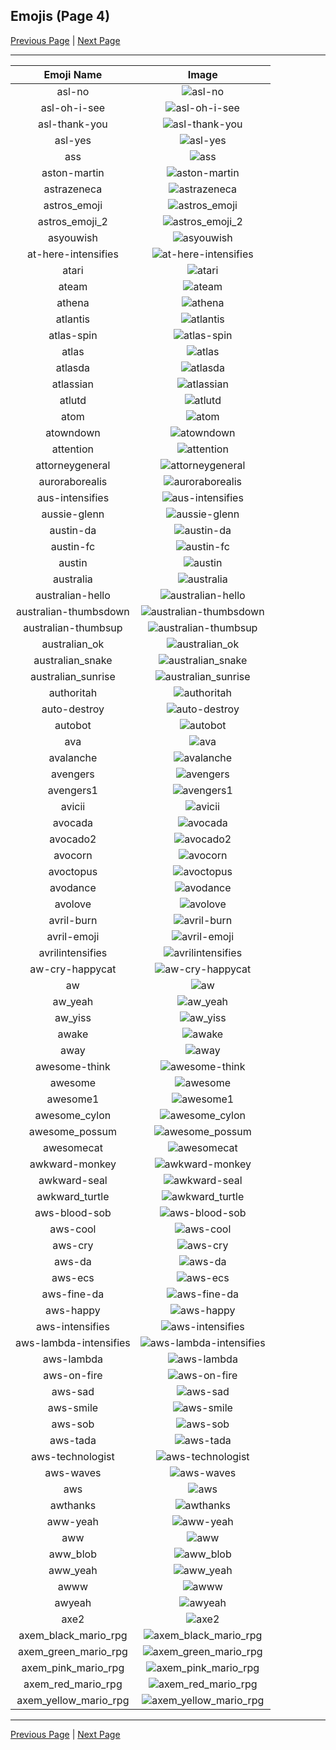
  ## Emojis (Page 4)

  [Previous Page](/docs/hashicorp/page-a-0003.md)
   | [Next Page](/docs/hashicorp/page-a-0005.md)

  <hr />

  |Emoji Name|Image|
  | :-: | :-: |
  |asl-no| ![asl-no](/emojis/hashicorp/asl-no.gif)|
  |asl-oh-i-see| ![asl-oh-i-see](/emojis/hashicorp/asl-oh-i-see.gif)|
  |asl-thank-you| ![asl-thank-you](/emojis/hashicorp/asl-thank-you.gif)|
  |asl-yes| ![asl-yes](/emojis/hashicorp/asl-yes.gif)|
  |ass| ![ass](/emojis/hashicorp/ass.png)|
  |aston-martin| ![aston-martin](/emojis/hashicorp/aston-martin.jpg)|
  |astrazeneca| ![astrazeneca](/emojis/hashicorp/astrazeneca.png)|
  |astros_emoji| ![astros_emoji](/emojis/hashicorp/astros_emoji.png)|
  |astros_emoji_2| ![astros_emoji_2](/emojis/hashicorp/astros_emoji_2.png)|
  |asyouwish| ![asyouwish](/emojis/hashicorp/asyouwish.jpg)|
  |at-here-intensifies| ![at-here-intensifies](/emojis/hashicorp/at-here-intensifies.gif)|
  |atari| ![atari](/emojis/hashicorp/atari.png)|
  |ateam| ![ateam](/emojis/hashicorp/ateam.jpg)|
  |athena| ![athena](/emojis/hashicorp/athena.png)|
  |atlantis| ![atlantis](/emojis/hashicorp/atlantis.png)|
  |atlas-spin| ![atlas-spin](/emojis/hashicorp/atlas-spin.gif)|
  |atlas| ![atlas](/emojis/hashicorp/atlas.png)|
  |atlasda| ![atlasda](/emojis/hashicorp/atlasda.png)|
  |atlassian| ![atlassian](/emojis/hashicorp/atlassian.png)|
  |atlutd| ![atlutd](/emojis/hashicorp/atlutd.jpg)|
  |atom| ![atom](/emojis/hashicorp/atom.png)|
  |atowndown| ![atowndown](/emojis/hashicorp/atowndown.gif)|
  |attention| ![attention](/emojis/hashicorp/attention.png)|
  |attorneygeneral| ![attorneygeneral](/emojis/hashicorp/attorneygeneral.jpg)|
  |auroraborealis| ![auroraborealis](/emojis/hashicorp/auroraborealis.jpg)|
  |aus-intensifies| ![aus-intensifies](/emojis/hashicorp/aus-intensifies.gif)|
  |aussie-glenn| ![aussie-glenn](/emojis/hashicorp/aussie-glenn.png)|
  |austin-da| ![austin-da](/emojis/hashicorp/austin-da.png)|
  |austin-fc| ![austin-fc](/emojis/hashicorp/austin-fc.png)|
  |austin| ![austin](/emojis/hashicorp/austin.jpg)|
  |australia| ![australia](/emojis/hashicorp/australia.gif)|
  |australian-hello| ![australian-hello](/emojis/hashicorp/australian-hello.png)|
  |australian-thumbsdown| ![australian-thumbsdown](/emojis/hashicorp/australian-thumbsdown.png)|
  |australian-thumbsup| ![australian-thumbsup](/emojis/hashicorp/australian-thumbsup.png)|
  |australian_ok| ![australian_ok](/emojis/hashicorp/australian_ok.png)|
  |australian_snake| ![australian_snake](/emojis/hashicorp/australian_snake.png)|
  |australian_sunrise| ![australian_sunrise](/emojis/hashicorp/australian_sunrise.png)|
  |authoritah| ![authoritah](/emojis/hashicorp/authoritah.jpg)|
  |auto-destroy| ![auto-destroy](/emojis/hashicorp/auto-destroy.png)|
  |autobot| ![autobot](/emojis/hashicorp/autobot.png)|
  |ava| ![ava](/emojis/hashicorp/ava.jpg)|
  |avalanche| ![avalanche](/emojis/hashicorp/avalanche.png)|
  |avengers| ![avengers](/emojis/hashicorp/avengers.jpg)|
  |avengers1| ![avengers1](/emojis/hashicorp/avengers1.gif)|
  |avicii| ![avicii](/emojis/hashicorp/avicii.png)|
  |avocada| ![avocada](/emojis/hashicorp/avocada.png)|
  |avocado2| ![avocado2](/emojis/hashicorp/avocado2.png)|
  |avocorn| ![avocorn](/emojis/hashicorp/avocorn.png)|
  |avoctopus| ![avoctopus](/emojis/hashicorp/avoctopus.png)|
  |avodance| ![avodance](/emojis/hashicorp/avodance.gif)|
  |avolove| ![avolove](/emojis/hashicorp/avolove.png)|
  |avril-burn| ![avril-burn](/emojis/hashicorp/avril-burn.gif)|
  |avril-emoji| ![avril-emoji](/emojis/hashicorp/avril-emoji.png)|
  |avrilintensifies| ![avrilintensifies](/emojis/hashicorp/avrilintensifies.gif)|
  |aw-cry-happycat| ![aw-cry-happycat](/emojis/hashicorp/aw-cry-happycat.png)|
  |aw| ![aw](/emojis/hashicorp/aw.png)|
  |aw_yeah| ![aw_yeah](/emojis/hashicorp/aw_yeah.gif)|
  |aw_yiss| ![aw_yiss](/emojis/hashicorp/aw_yiss.png)|
  |awake| ![awake](/emojis/hashicorp/awake.png)|
  |away| ![away](/emojis/hashicorp/away.png)|
  |awesome-think| ![awesome-think](/emojis/hashicorp/awesome-think.png)|
  |awesome| ![awesome](/emojis/hashicorp/awesome.png)|
  |awesome1| ![awesome1](/emojis/hashicorp/awesome1.gif)|
  |awesome_cylon| ![awesome_cylon](/emojis/hashicorp/awesome_cylon.gif)|
  |awesome_possum| ![awesome_possum](/emojis/hashicorp/awesome_possum.jpg)|
  |awesomecat| ![awesomecat](/emojis/hashicorp/awesomecat.png)|
  |awkward-monkey| ![awkward-monkey](/emojis/hashicorp/awkward-monkey.png)|
  |awkward-seal| ![awkward-seal](/emojis/hashicorp/awkward-seal.jpg)|
  |awkward_turtle| ![awkward_turtle](/emojis/hashicorp/awkward_turtle.gif)|
  |aws-blood-sob| ![aws-blood-sob](/emojis/hashicorp/aws-blood-sob.png)|
  |aws-cool| ![aws-cool](/emojis/hashicorp/aws-cool.png)|
  |aws-cry| ![aws-cry](/emojis/hashicorp/aws-cry.png)|
  |aws-da| ![aws-da](/emojis/hashicorp/aws-da.png)|
  |aws-ecs| ![aws-ecs](/emojis/hashicorp/aws-ecs.png)|
  |aws-fine-da| ![aws-fine-da](/emojis/hashicorp/aws-fine-da.png)|
  |aws-happy| ![aws-happy](/emojis/hashicorp/aws-happy.png)|
  |aws-intensifies| ![aws-intensifies](/emojis/hashicorp/aws-intensifies.gif)|
  |aws-lambda-intensifies| ![aws-lambda-intensifies](/emojis/hashicorp/aws-lambda-intensifies.gif)|
  |aws-lambda| ![aws-lambda](/emojis/hashicorp/aws-lambda.png)|
  |aws-on-fire| ![aws-on-fire](/emojis/hashicorp/aws-on-fire.gif)|
  |aws-sad| ![aws-sad](/emojis/hashicorp/aws-sad.png)|
  |aws-smile| ![aws-smile](/emojis/hashicorp/aws-smile.png)|
  |aws-sob| ![aws-sob](/emojis/hashicorp/aws-sob.png)|
  |aws-tada| ![aws-tada](/emojis/hashicorp/aws-tada.png)|
  |aws-technologist| ![aws-technologist](/emojis/hashicorp/aws-technologist.png)|
  |aws-waves| ![aws-waves](/emojis/hashicorp/aws-waves.gif)|
  |aws| ![aws](/emojis/hashicorp/aws.png)|
  |awthanks| ![awthanks](/emojis/hashicorp/awthanks.png)|
  |aww-yeah| ![aww-yeah](/emojis/hashicorp/aww-yeah.gif)|
  |aww| ![aww](/emojis/hashicorp/aww.png)|
  |aww_blob| ![aww_blob](/emojis/hashicorp/aww_blob.png)|
  |aww_yeah| ![aww_yeah](/emojis/hashicorp/aww_yeah.gif)|
  |awww| ![awww](/emojis/hashicorp/awww.png)|
  |awyeah| ![awyeah](/emojis/hashicorp/awyeah.png)|
  |axe2| ![axe2](/emojis/hashicorp/axe2.png)|
  |axem_black_mario_rpg| ![axem_black_mario_rpg](/emojis/hashicorp/axem_black_mario_rpg.png)|
  |axem_green_mario_rpg| ![axem_green_mario_rpg](/emojis/hashicorp/axem_green_mario_rpg.png)|
  |axem_pink_mario_rpg| ![axem_pink_mario_rpg](/emojis/hashicorp/axem_pink_mario_rpg.png)|
  |axem_red_mario_rpg| ![axem_red_mario_rpg](/emojis/hashicorp/axem_red_mario_rpg.png)|
  |axem_yellow_mario_rpg| ![axem_yellow_mario_rpg](/emojis/hashicorp/axem_yellow_mario_rpg.png)|

  <hr/>
  
  [Previous Page](/docs/hashicorp/page-a-0003.md)
   | [Next Page](/docs/hashicorp/page-a-0005.md)